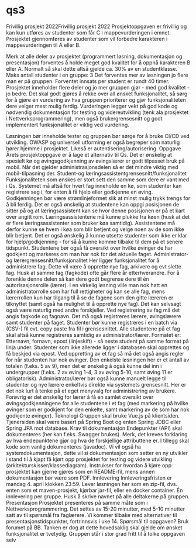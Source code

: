 # qs3

Frivillig prosjekt 2022Frivillig prosjekt 2022
Prosjektoppgaven er frivillig og kan kun utføres av studenter som får C i mappevurderingen i emnet. Prosjektet gjennomføres av studenter som vil forbedre karakteren i mappevurderingen til A eller B. 

Merk at alle deler av prosjektet (programmert løsning, dokumentasjon og presentasjon) forventes å holde meget god kvalitet for å oppnå karakteren B eller A. Normalt så skal dette altså gjelde ca. 30% av en studentklasse.
Maks antall studenter i en gruppe: 3
Det forventes mer av løsningen jo flere man er på gruppen. Forventet innsats per student er rundt 40 timer.
Prosjektet inneholder flere deler og jo mer gruppen gjør - med god kvalitet - jo bedre. Det skal godt gjøres å rekke over all ønsket funksjonalitet, så sørg for å gjøre en vurdering av hva gruppen prioriterer og gjør funksjonaliteten dere velger mest mulig ferdig.
Vurderingen legger vekt på god kode og nødvendig dokumentasjon for testing og videreutvikling (tenk ala prosjektet i Nettverksprogrammering), men også brukergrensesnitt og godt implementert funksjonalitet er viktig ved vurdering.
 
Løsningen bør inneholde tester og gruppen bør sørge for å bruke CI/CD ved utvikling. OWASP og universell utforming er også begreper som naturlig hører hjemme i prosjektet. Likeså er autentisering/autorisering. 
Oppgave
Årets prosjektoppgave er å lage et alternativ til Qs. Det er ønskelig at spesielt kø og øvingsgodkjenning av øvingslærer er godt tilpasset bruk på mobil. Når det gjelder administrasjonsdelen så er det mindre viktig med mobil-tilpasning der.
Student-og læringsassistentgrensesnitt/funksjonalitet  
Funksjonaliteten som ønskes er stort sett den samme som dere er vant med i Qs.
Systemet må altså for hvert fag inneholde en kø, som studenter kan registrere seg i, for enten å få hjelp eller godkjenne en øving. Godkjenningen bør være strømlinjeformet slik at minst mulig trykk trengs for å bli ferdig. Det er også ønskelig at studentene kan oppgi posisjonen de sitter på og at læringsassistent kan se hvor denne posisjonen er på et kart over angitt rom. Læringsassistentene må kunne plukke fra køen (husk at det er flere læringsassistenter som bruker køa samtidig). Assistentene må derfor kunne se hvem i køa som blir betjent og velge noen av de som ikke blir betjent. Det er også ønskelig å kunne utsette studenter som ikke er klar for hjelp/godkjenning - for så å kunne komme tilbake til dem på et senere tidspunkt.
Studentene bør også få oversikt over hvilke øvinger de har godkjent og markeres om man har nok for det aktuelle faget.
Administrator- og lærergrensesnitt/funksjonalitet
Her ligger funksjonalitet for å administrere fag. Dette vil være å opprette nye fag, arkivere og evt slette fag. Husk at samme fag (fagkode) ofte går flere år etterhverandre.
For å forenkle denne delen så kan dere godt begrense dere til én autorisasjonsrolle (lærer). I en virkelig løsning ville man nok hatt en administratorrolle som har full rettigheter og kan se alle fag, mens lærerrollen kun har tilgang til å se de fagene som den gitte læreren er tilknyttet (samt også ha mulighet til å opprette nye fag). Det kan selvsagt også være naturlig med andre forskjeller.
Ved registrering av fag må det angis fagkode og fagnavn. Det må også registreres lærere, øvingslærere samt studenter på faget. Studenter bør kunne registreres i en batch via (CSV-) fil evt. copy paste fra fil i grensesnittet. Alle studentene på et fag skal altså kunne registreres samtidig av administrator/lærer. Formatet er: Etternavn, fornavn, epost (linjeskift) - så neste student på samme format på linja under. Studenter som ikke allerede ligger i databasen skal opprettes og få beskjed via epost.
Ved oppretting av et fag så må det også angis regler for når studenten har nok øvinger. Den enkelste løsningen her er et antall av totalen (f.eks. 5 av 9), men det er ønskelig å også kunne del inn i undergrupper (f.eks. 2 av øving 1-4, 3 av øving 5-10, samt øving 11 er obligatorisk).
Administrator/lærer bør også kunne manuelt legge til studenter og nye lærere enkeltvis direkte via systemets grensesnitt. Her er det nok lurt å tenke på et eget menyvalg for administrering av brukere. Forøvrig er det ønskelig for lærer å få en samlet oversikt over øvingsgodkjenningene for alle studentene i et fag (med markering på hvilke øvinger som er godkjent for den enkelte, samt markering av de som har nok godkjente øvinger).
Teknologi
Gruppen skal bruke Vue.js på klientsiden. Tjenersiden skal være basert på Spring Boot og enten Spring JDBC eller Spring JPA mot database.
Krav til dokumentasjon
Endepunkter (API) skal dokumenteres (her kan f.eks. Swagger brukes). Merk, det kreves forklaring av hva endepunktene gjør og hva de forskjellige attributtene er. I tillegg skal kode som vanlig dokumenteres (javadoc).
Vi vil også ha systemdokumentasjon, dette vil si dokumentasjon som setter en ny utvikler i stand til å kjapt få kjørt opp prosjektet for testing og videre utvikling (arkitekturskisser/klassediagram). Instrukser for hvordan å kjøre opp prosjektet kan gjerne gjøres som en README-fil, mens annen dokumentasjon bør være som PDF.
Innlevering
Innleveringsfristen er mandag 4. april klokken 23:59. Lever løsningen her som en zip-fil, dvs. enten som et maven-prosjekt, kjørbar jar-fil, eller en docker container. Én innlevering per gruppe. Husk å skrive navnet på alle deltakerne på gruppen.
Presentasjon
Prosjektet presenteres på samme måte som i Nettverksprogrammering. Det settes av 15-20 minutter, med 5-10 minutter satt av til spørsmål fra faglærere. Vi kommer tilbake med alternativer til presentasjonstidspunkter, fortrinnsvis i uke 14.
Spørsmål til oppgaven?
Bruk forumet på BB. Tanken er dog at dette hovedsaklig skal gjelde om ønsket funksjonalitet er tvetydig. Gruppen står i stor grad fritt til å tolke oppgaven selv